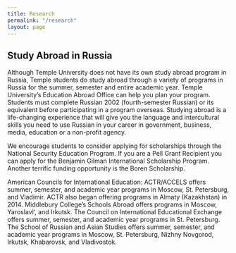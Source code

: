 ```yaml
---
title: Research
permalink: "/research"
layout: page
---
```



## Study Abroad in Russia

Although Temple University does not have its own study abroad program in Russia, Temple students do study abroad through a variety of programs in Russia for the summer, semester and entire academic year. Temple University’s Education Abroad Office can help you plan your program. Students must complete Russian 2002 (fourth-semester Russian) or its equivalent before participating in a program overseas. Studying abroad is a life-changing experience that will give you the language and intercultural skills you need to use Russian in your career in government, business, media, education or a non-profit agency.

We encourage students to consider applying for scholarships through the National Security Education Program. If you are a Pell Grant Recipient you can apply for the Benjamin Gilman International Scholarship Program. Another terrific funding opportunity is the Boren Scholarship.

American Councils for International Education: ACTR/ACCELS offers summer, semester, and academic year programs in Moscow, St. Petersburg, and Vladimir. ACTR also began offering programs in Almaty (Kazakhstan) in 2014.
Middlebury College’s Schools Abroad offers programs in Moscow, Yaroslavl’, and Irkutsk.
The Council on International Educational Exchange offers summer, semester, and academic year programs in St. Petersburg.
The School of Russian and Asian Studies offers summer, semester, and academic year programs in Moscow, St. Petersburg, Nizhny Novgorod, Irkutsk, Khabarovsk, and Vladivostok.
